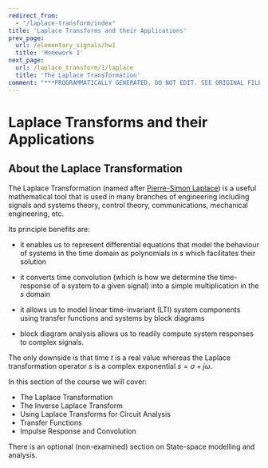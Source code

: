 ```yaml
---
redirect_from:
  - "/laplace-transform/index"
title: 'Laplace Transforms and their Applications'
prev_page:
  url: /elementary_signals/hw1
  title: 'Homework 1'
next_page:
  url: /laplace_transform/1/laplace
  title: 'The Laplace Transformation'
comment: "***PROGRAMMATICALLY GENERATED, DO NOT EDIT. SEE ORIGINAL FILES IN /content***"
---
```

# Laplace Transforms and their Applications

## About the Laplace Transformation

The Laplace Transformation (named after [Pierre-Simon Laplace](http://en.wikipedia.org/wiki/Pierre-Simon_Laplace)) is a useful mathematical tool that is used in many branches of engineering including signals and systems theory, control theory, communications, mechanical engineering, etc. 

Its principle benefits are: 

* it enables us to represent differential equations that model the behaviour of systems in the time domain as polynomials in $s$ which facilitates their solution

* it converts time convolution (which is how we determine the time-response of a system to a given signal) into a simple multiplication in the $s$ domain

* it allows us to model linear time-invariant (LTI) system components using transfer functions and systems by block diagrams

* block diagram analysis allows us to readily compute system responses to complex signals.

The only downside is that time $t$ is a real value whereas the Laplace transformation operator $s$ is a complex exponential $s = \sigma + j\omega$.

In this section of the course we will cover:

* The Laplace Transformation
* The Inverse Laplace Transform
* Using Laplace Transforms for Circuit Analysis
* Transfer Functions
* Impulse Response and Convolution

There is an optional (non-examined) section on State-space modelling and analysis.